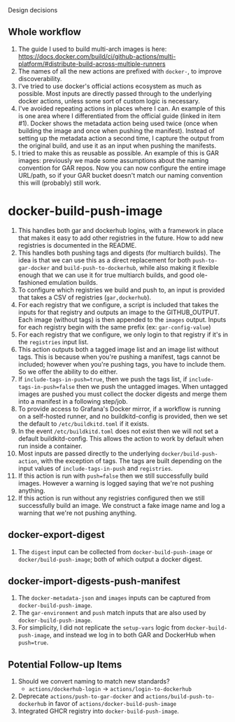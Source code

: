 Design decisions

## Whole workflow

1. The guide I used to build multi-arch images is
   here: https://docs.docker.com/build/ci/github-actions/multi-platform/#distribute-build-across-multiple-runners
1. The names of all the new actions are prefixed with `docker-`, to improve discoverability.
1. I've tried to use docker's official actions ecosystem as much as possible. Most inputs are directly passed
   through to the underlying docker actions, unless some sort of custom logic is necessary.
1. I've avoided repeating actions in places where I can. An example of this is one area where I differentiated from the
   official guide (linked in item #1). Docker shows the metadata action being used twice (once when building the
   image and once when pushing the manifest). Instead of setting up the metadata action a second time, I capture the
   output from the original build, and use it as an input when pushing the manifests.
1. I tried to make this as reusable as possible. An example of this is GAR images: previously we made some assumptions
   about the naming convention for GAR repos. Now you can now configure the entire image URL/path, so if your GAR bucket
   doesn't match our naming convention this will (probably) still work.

# docker-build-push-image

1. This handles both gar and dockerhub logins, with a framework in place that makes it easy to add other
   registries in the future. How to add new registries is documented in the README.
2. This handles both pushing tags and digests (for multiarch builds). The idea is that we can use this as a direct
   replacement for both `push-to-gar-docker` and `build-push-to-dockerhub`, while also making it flexible enough that we
   can use it for true multiarch builds, and good ole-fashioned emulation builds.
3. To configure which registries we build and push to, an input is provided that takes a CSV of
   registries (`gar,dockerhub`).
4. For each registry that we configure, a script is included that takes the inputs for that registry and outputs an
   image to the GITHUB_OUTPUT. Each image (without tags) is then appended to the `images` output. Inputs for each
   registry begin with the same prefix (ex: `gar-config-value`)
5. For each registry that we configure, we only login to that registry if it's in the `registries` input list.
6. This action outputs both a tagged image list and an image list without tags. This is because when you're pushing a
   manifest, tags cannot be included; however when you're pushing tags, you have to include them. So we offer the
   ability to do either.
7. If `include-tags-in-push=true`, then we push the tags list, if `include-tags-in-push=false` then we push the untagged
   images. When untagged images are pushed you must collect the docker digests and merge them into a manifest in a
   following step/job.
8. To provide access to Grafana's Docker mirror, if a workflow is running on a self-hosted runner, and no
   buildkitd-config is provided, then we set the default to `/etc/buildkitd.toml` if it exists.
9. In the event `/etc/buildkitd.toml` does not exist then we will not set a default buildkitd-config. This allows the
   action to work by default when run inside a container.
10. Most inputs are passed directly to the underlying `docker/build-push-action`, with the exception of tags. The tags
    are built depending on the input values of `include-tags-in-push` and `registries`.
11. If this action is run with `push=false` then we still successfully build images. However a warning is logged saying
    that we're not pushing anything.
12. If this action is run without any registries configured then we still successfully build an image. We construct a
    fake image name and log a warning that we're not pushing anything.

## docker-export-digest

1. The `digest` input can be collected from `docker-build-push-image` or `docker/build-push-image`; both of which
   output a docker digest.

## docker-import-digests-push-manifest

1. The `docker-metadata-json` and `images` inputs can be captured from `docker-build-push-image`.
2. The `gar-environment` and `push` match inputs that are also used by `docker-build-push-image`.
3. For simplicity, I did not replicate the `setup-vars` logic from `docker-build-push-image`, and instead we log in to
   both GAR and DockerHub when `push=true`.

## Potential Follow-up Items

1. Should we convert naming to match new standards?
    - `actions/dockerhub-login` -> `actions/login-to-dockerhub`
2. Deprecate `actions/push-to-gar-docker` and `actions/build-push-to-dockerhub` in favor
   of `actions/docker-build-push-image`
3. Integrated GHCR registry into `docker-build-push-image`.

